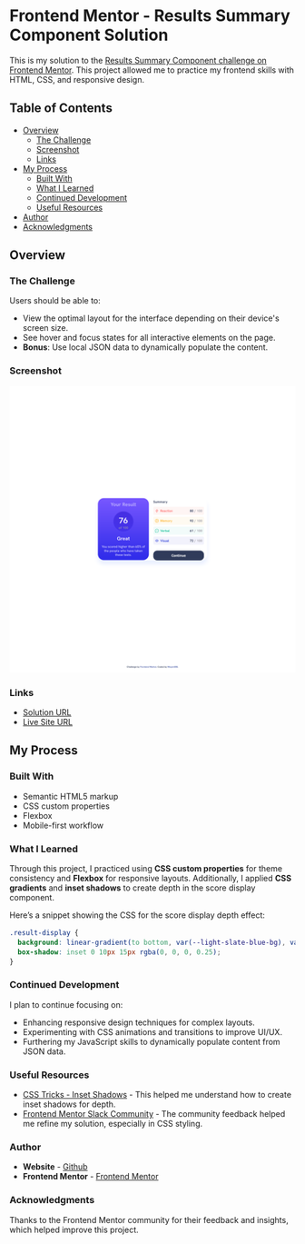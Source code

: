 # Frontend Mentor - Results Summary Component Solution

This is my solution to the [Results Summary Component challenge on Frontend Mentor](https://www.frontendmentor.io/challenges/results-summary-component-CE_K6s0maV). This project allowed me to practice my frontend skills with HTML, CSS, and responsive design.

## Table of Contents

- [Overview](#overview)
  - [The Challenge](#the-challenge)
  - [Screenshot](#screenshot)
  - [Links](#links)
- [My Process](#my-process)
  - [Built With](#built-with)
  - [What I Learned](#what-i-learned)
  - [Continued Development](#continued-development)
  - [Useful Resources](#useful-resources)
- [Author](#author)
- [Acknowledgments](#acknowledgments)

## Overview

### The Challenge

Users should be able to:

- View the optimal layout for the interface depending on their device's screen size.
- See hover and focus states for all interactive elements on the page.
- **Bonus**: Use local JSON data to dynamically populate the content.

### Screenshot

![Solution Screenshot](./assets/images/desktop-view.png)

### Links

- [Solution URL](https://your-solution-url.com)
- [Live Site URL](https://mayen007.github.io/Results-Summary-Component/)

## My Process

### Built With

- Semantic HTML5 markup
- CSS custom properties
- Flexbox
- Mobile-first workflow

### What I Learned

Through this project, I practiced using **CSS custom properties** for theme consistency and **Flexbox** for responsive layouts. Additionally, I applied **CSS gradients** and **inset shadows** to create depth in the score display component.

Here’s a snippet showing the CSS for the score display depth effect:

```css
.result-display {
  background: linear-gradient(to bottom, var(--light-slate-blue-bg), var(--light-royal-blue-bg));
  box-shadow: inset 0 10px 15px rgba(0, 0, 0, 0.25);
}
```
### Continued Development

I plan to continue focusing on:

- Enhancing responsive design techniques for complex layouts.
- Experimenting with CSS animations and transitions to improve UI/UX.
- Furthering my JavaScript skills to dynamically populate content from JSON data.

### Useful Resources

- [CSS Tricks - Inset Shadows](https://css-tricks.com/almanac/properties/b/box-shadow/#inset-shadows) - This helped me understand how to create inset shadows for depth.
- [Frontend Mentor Slack Community](https://www.frontendmentor.io/slack) - The community feedback helped me refine my solution, especially in CSS styling.

### Author

- **Website** - [Github](https://github.com/Mayen007)
- **Frontend Mentor** - [Frontend Mentor](https://www.frontendmentor.io/profile/Mayen007)

### Acknowledgments

Thanks to the Frontend Mentor community for their feedback and insights, which helped improve this project.